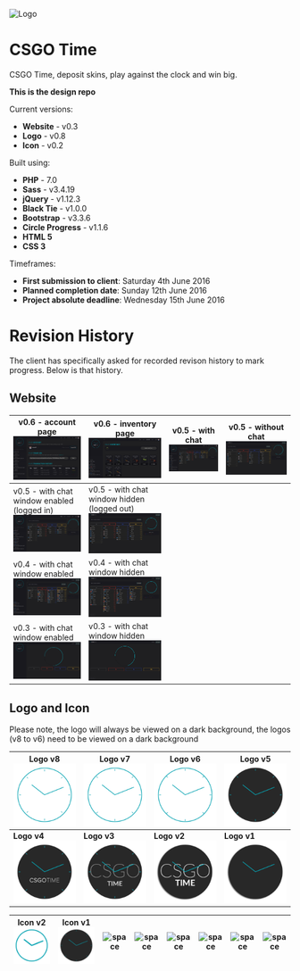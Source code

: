 ![Logo](http://imgur.com/WcBmesa.png)

# CSGO Time
CSGO Time, deposit skins, play against the clock and win big.

**This is the design repo**

Current versions:
- **Website** - v0.3
- **Logo** - v0.8
- **Icon** - v0.2

Built using:
- **PHP** - 7.0
- **Sass** - v3.4.19
- **jQuery** - v1.12.3
- **Black Tie** - v1.0.0
- **Bootstrap** - v3.3.6
- **Circle Progress** - v1.1.6
- **HTML 5**
- **CSS 3**

Timeframes:
- **First submission to client**: Saturday 4th June 2016
- **Planned completion date**: Sunday 12th June 2016
- **Project absolute deadline**: Wednesday 15th June 2016




Revision History
====
The client has specifically asked for recorded revison history to mark progress. Below is that history.

Website
---


|v0.6 - account page ![Logo](assets/img/account.png)|v0.6 - inventory page ![Logo](assets/img/inv.png)|v0.5 - with chat ![Logo](assets/img/chat3.png)|v0.5 - without chat ![Logo](assets/img/nochat3.png)|
|---|---|---|---|
|v0.5 - with chat window enabled (logged in) ![Logo](assets/img/chat3.png)|v0.5 - with chat window hidden (logged out) ![Logo](assets/img/nochat3.png)| | |
|v0.4 - with chat window enabled ![Logo](assets/img/chat2.png)|v0.4 - with chat window hidden ![Logo](assets/img/nochat2.png)| | |
|v0.3 - with chat window enabled ![Logo](assets/img/chat.png)|v0.3 - with chat window hidden ![Logo](assets/img/nochat.png)| | |

Logo and Icon
---
Please note, the logo will always be viewed on a dark background, the logos (v8 to v6) need to be viewed on a dark background

|Logo v8 ![Logo](assets/img/logo8.png)|Logo v7 ![Logo](assets/img/logo7.png)|Logo v6 ![Logo](assets/img/logo6.png)|Logo v5 ![Logo](assets/img/logo5.png)|
|---|---|---|---|
|**Logo v4** ![Logo](assets/img/logo4.png)|**Logo v3** ![Logo](assets/img/logo3.png)|**Logo v2** ![Logo](assets/img/logo2.png)|**Logo v1** ![Logo](assets/img/logo1.png)|


|Icon v2 ![Icon](assets/img/icon.png)|Icon v1 ![Icon](assets/img/logo5.png)|![space](http://imgur.com/m52mSr5.png)|![space](http://imgur.com/m52mSr5.png)|![space](http://imgur.com/m52mSr5.png)|![space](http://imgur.com/m52mSr5.png)|![space](http://imgur.com/m52mSr5.png)|![space](http://imgur.com/m52mSr5.png)|
|---|---|---|---|---|---|---|---|

